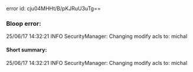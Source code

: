 error id: cju04MHHt/B/pKJRuU3uTg==
### Bloop error:

25/06/17 14:32:21 INFO SecurityManager: Changing modify acls to: michal
#### Short summary: 

25/06/17 14:32:21 INFO SecurityManager: Changing modify acls to: michal